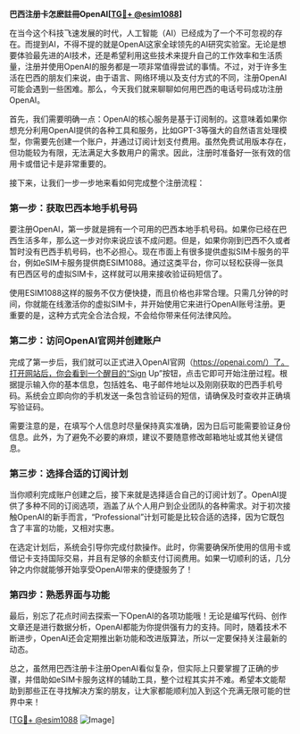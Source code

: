 **巴西注册卡怎麽註冊OpenAI[[TG💪+ @esim1088](https://t.me/s/esim1088)]**

在当今这个科技飞速发展的时代，人工智能（AI）已经成为了一个不可忽视的存在。而提到AI，不得不提的就是OpenAI这家全球领先的AI研究实验室。无论是想要体验最先进的AI技术，还是希望利用这些技术来提升自己的工作效率和生活质量，注册并使用OpenAI的服务都是一项非常值得尝试的事情。不过，对于许多生活在巴西的朋友们来说，由于语言、网络环境以及支付方式的不同，注册OpenAI可能会遇到一些困难。那么，今天我们就来聊聊如何用巴西的电话号码成功注册OpenAI。

首先，我们需要明确一点：OpenAI的核心服务是基于订阅制的。这意味着如果你想充分利用OpenAI提供的各种工具和服务，比如GPT-3等强大的自然语言处理模型，你需要先创建一个账户，并通过订阅计划支付费用。虽然免费试用版本存在，但功能较为有限，无法满足大多数用户的需求。因此，注册时准备好一张有效的信用卡或借记卡是非常重要的。

接下来，让我们一步一步地来看如何完成整个注册流程：

### 第一步：获取巴西本地手机号码

要注册OpenAI，第一步就是拥有一个可用的巴西本地手机号码。如果你已经在巴西生活多年，那么这一步对你来说应该不成问题。但是，如果你刚到巴西不久或者暂时没有巴西手机号码，也不必担心。现在市面上有很多提供虚拟SIM卡服务的平台，例如eSIM卡服务提供商ESIM1088。通过这类平台，你可以轻松获得一张具有巴西区号的虚拟SIM卡，这样就可以用来接收验证码短信了。

使用ESIM1088这样的服务不仅方便快捷，而且价格也非常合理。只需几分钟的时间，你就能在线激活你的虚拟SIM卡，并开始使用它来进行OpenAI账号注册。更重要的是，这种方式完全合法合规，不会给你带来任何法律风险。

### 第二步：访问OpenAI官网并创建账户

完成了第一步后，我们就可以正式进入OpenAI官网（https://openai.com/）了。打开网站后，你会看到一个醒目的“Sign Up”按钮，点击它即可开始注册过程。根据提示输入你的基本信息，包括姓名、电子邮件地址以及刚刚获取的巴西手机号码。系统会立即向你的手机发送一条包含验证码的短信，请确保及时查收并正确填写验证码。

需要注意的是，在填写个人信息时尽量保持真实准确，因为日后可能需要验证身份信息。此外，为了避免不必要的麻烦，建议不要随意修改邮箱地址或其他关键信息。

### 第三步：选择合适的订阅计划

当你顺利完成账户创建之后，接下来就是选择适合自己的订阅计划了。OpenAI提供了多种不同的订阅选项，涵盖了从个人用户到企业团队的各种需求。对于初次接触OpenAI的新手而言，“Professional”计划可能是比较合适的选择，因为它既包含了丰富的功能，又相对实惠。

在选定计划后，系统会引导你完成付款操作。此时，你需要确保所使用的信用卡或借记卡支持国际交易，并且有足够的余额支付订阅费用。如果一切顺利的话，几分钟之内你就能够开始享受OpenAI带来的便捷服务了！

### 第四步：熟悉界面与功能

最后，别忘了花点时间去探索一下OpenAI的各项功能哦！无论是编写代码、创作文章还是进行数据分析，OpenAI都能为你提供强有力的支持。同时，随着技术不断进步，OpenAI还会定期推出新功能和改进版算法，所以一定要保持关注最新的动态。

总之，虽然用巴西注册卡注册OpenAI看似复杂，但实际上只要掌握了正确的步骤，并借助如eSIM卡服务这样的辅助工具，整个过程其实并不难。希望本文能帮助到那些正在寻找解决方案的朋友，让大家都能顺利加入到这个充满无限可能的世界中来！

[[TG💪+ @esim1088](https://t.me/s/esim1088) ![Image](https://i.postimg.cc/4NQfJmqS/Snipaste-2025-05-13-00-14-12.png)]